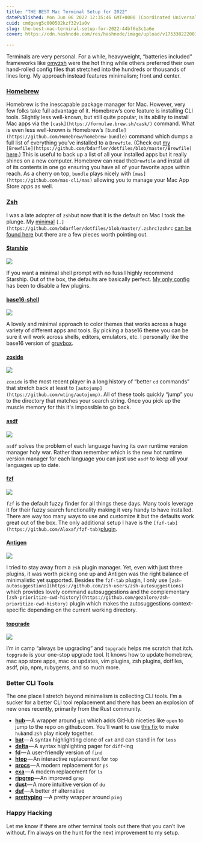 ```yaml
---
title: "THE BEST Mac Terminal Setup for 2022"
datePublished: Mon Jun 06 2022 12:35:46 GMT+0000 (Coordinated Universal Time)
cuid: cmdgevg5c000502kzf32v1a0v
slug: the-best-mac-terminal-setup-for-2022-44bf6e3c1a6e
cover: https://cdn.hashnode.com/res/hashnode/image/upload/v1753302220038/489ca3ed-7284-4a02-a4c8-4b79df4b37d3.png

---
```


Terminals are very personal. For a while, heavyweight, “batteries included” frameworks like [omyzsh](https://ohmyz.sh/) were the hot thing while others preferred their own hand-rolled config files that stretched into the hundreds or thousands of lines long. My approach instead features minimalism; front and center.

### [Homebrew](https://brew.sh/)

Homebrew is the inescapable package manager for Mac. However, very few folks take full advantage of it. Homebrew’s core feature is installing CLI tools. Slightly less well-known, but still quite popular, is its ability to install Mac apps via the `[cask](https://formulae.brew.sh/cask/)` command. What is even less well-known is Homebrew’s `[bundle](https://github.com/Homebrew/homebrew-bundle)` command which dumps a full list of everything you’ve installed to a `Brewfile`. (Check out [my](https://github.com/bdarfler/dotfiles/blob/master/Brewfile) `[Brewfile](https://github.com/bdarfler/dotfiles/blob/master/Brewfile)` [here](https://github.com/bdarfler/dotfiles/blob/master/Brewfile).) This is useful to back up a list of all your installed apps but it really shines on a new computer. Homebrew can read the`Brewfile` and install all of its contents in one go ensuring you have all of your favorite apps within reach. As a cherry on top, `bundle` plays nicely with `[mas](https://github.com/mas-cli/mas)` allowing you to manage your Mac App Store apps as well.

### [Zsh](https://www.zsh.org/)

I was a late adopter of `zsh`but now that it is the default on Mac I took the plunge. My [minimal](https://github.com/bdarfler/dotfiles/blob/master/.zshrc) `[.](https://github.com/bdarfler/dotfiles/blob/master/.zshrc)zshrc` [can be found here](https://github.com/bdarfler/dotfiles/blob/master/.zshrc) but there are a few pieces worth pointing out.

#### [**Starship**](https://starship.rs/)

![](https://cdn.hashnode.com/res/hashnode/image/upload/v1753302210727/4600ea00-7e3e-4c1b-93ae-c440524b327a.png)

If you want a minimal shell prompt with no fuss I highly recommend Starship. Out of the box, the defaults are basically perfect. [My only config](https://github.com/bdarfler/dotfiles/blob/master/.config/starship.toml) has been to disable a few plugins.

#### [**base16-shell**](https://github.com/chriskempson/base16-shell)

![](https://cdn.hashnode.com/res/hashnode/image/upload/v1753302211994/0fdd87b9-9145-4fe8-8828-e2a4f2396ea4.png)

A lovely and minimal approach to color themes that works across a huge variety of different apps and tools. By picking a base16 theme you can be sure it will work across shells, editors, emulators, etc. I personally like the base16 version of [gruvbox](https://github.com/morhetz/gruvbox).

#### [**zoxide**](https://github.com/ajeetdsouza/zoxide)

![](https://cdn.hashnode.com/res/hashnode/image/upload/v1753302213645/1e1a43b8-c11e-4483-847a-94097a4e8cf6.gif)

`zoxide` is the most recent player in a long history of “better `cd` commands” that stretch back at least to `[autojump](https://github.com/wting/autojump)`. All of these tools quickly “jump” you to the directory that matches your search string. Once you pick up the muscle memory for this it's impossible to go back.

#### [**asdf**](https://asdf-vm.com/)

![](https://cdn.hashnode.com/res/hashnode/image/upload/v1753302215073/f857087a-e1fa-43ff-b9d0-a722786d5a5e.png)

`asdf` solves the problem of each language having its own runtime version manager holy war. Rather than remember which is the new hot runtime version manager for each language you can just use `asdf` to keep all your languages up to date.

#### [**fzf**](https://github.com/junegunn/fzf)

![](https://cdn.hashnode.com/res/hashnode/image/upload/v1753302216334/9ad791c2-0b8e-4a88-a359-97e694896905.png)

`fzf` is the default fuzzy finder for all things these days. Many tools leverage it for their fuzzy search functionality making it very handy to have installed. There are way too many ways to use and customize it but the defaults work great out of the box. The only additional setup I have is the `[fzf-tab](https://github.com/Aloxaf/fzf-tab)`[plugin](https://github.com/Aloxaf/fzf-tab).

#### [**Antigen**](https://antigen.sharats.me/)

![](https://cdn.hashnode.com/res/hashnode/image/upload/v1753302217721/92a7a0f8-461d-4423-83a1-86cea4fffe77.png)

I tried to stay away from a `zsh` plugin manager. Yet, even with just three plugins, it was worth picking one up and Antigen was the right balance of minimalistic yet supported. Besides the `fzf-tab` plugin, I only use `[zsh-autosuggestions](https://github.com/zsh-users/zsh-autosuggestions)` which provides lovely command autosuggestions and the complementary `[zsh-prioritize-cwd-history](https://github.com/gezalore/zsh-prioritize-cwd-history)` plugin which makes the autosuggestions context-specific depending on the current working directory.

#### [topgrade](https://github.com/topgrade-rs/topgrade)

![](https://cdn.hashnode.com/res/hashnode/image/upload/v1753302218764/83d2bf26-ad29-4299-b613-bc0120ab89b5.png)

I’m in camp “always be upgrading” and `topgrade` helps me scratch that itch. `topgrade` is your one-stop upgrade tool. It knows how to update homebrew, mac app store apps, mac os updates, vim plugins, zsh plugins, dotfiles, asdf, pip, npm, rubygems, and so much more.

### Better CLI Tools

The one place I stretch beyond minimalism is collecting CLI tools. I’m a sucker for a better CLI tool replacement and there has been an explosion of new ones recently, primarily from the Rust community.

*   [**hub**](https://github.com/github/hub) — A wrapper around `git` which adds GitHub niceties like `open` to jump to the repo on github.com. You’ll want to use [this fix](https://github.com/bdarfler/dotfiles/blob/master/.zshrc#L42-L48) to make `hub`and `zsh` play nicely together.
*   [**bat**](https://github.com/sharkdp/bat) — A syntax highlighting clone of `cat` and can stand in for `less`
*   [**delta**](https://github.com/dandavison/delta) — A syntax highlighting pager for `diff`\-ing
*   [**fd**](https://github.com/sharkdp/fd) — A user-friendly version of `find`
*   [**htop**](https://htop.dev/) — An interactive replacement for `top`
*   [**procs**](https://github.com/dalance/procs) — A modern replacement for `ps`
*   [**exa**](https://the.exa.website/) — A modern replacement for `ls`
*   [**ripgrep**](https://github.com/BurntSushi/ripgrep) — An improved `grep`
*   [**dust**](https://github.com/bootandy/dust) — A more intuitive version of `du`
*   [**duf**](https://github.com/muesli/duf) — A better `df` alternative
*   [**prettyping**](https://github.com/denilsonsa/prettyping) —A pretty wrapper around `ping`

### Happy Hacking

Let me know if there are other terminal tools out there that you can’t live without. I’m always on the hunt for the next improvement to my setup.